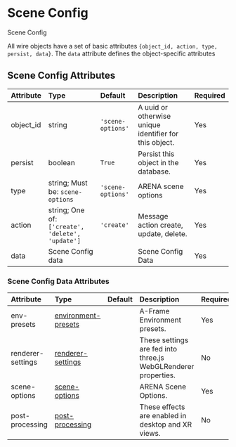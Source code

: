 
Scene Config
============


Scene Config

All wire objects have a set of basic attributes ```{object_id, action, type, persist, data}```. The ```data``` attribute defines the object-specific attributes

Scene Config Attributes
------------------------

|Attribute|Type|Default|Description|Required|
| :--- | :--- | :--- | :--- | :--- |
|object_id|string|```'scene-options'```|A uuid or otherwise unique identifier for this object.|Yes|
|persist|boolean|```True```|Persist this object in the database.|Yes|
|type|string; Must be: ```scene-options```|```'scene-options'```|ARENA scene options|Yes|
|action|string; One of: ```['create', 'delete', 'update']```|```'create'```|Message action create, update, delete.|Yes|
|data|Scene Config data||Scene Config Data|Yes|

### Scene Config Data Attributes

|Attribute|Type|Default|Description|Required|
| :--- | :--- | :--- | :--- | :--- |
|env-presets|[environment-presets](environment-presets)||A-Frame Environment presets.|Yes|
|renderer-settings|[renderer-settings](renderer-settings)||These settings are fed into three.js WebGLRenderer properties.|No|
|scene-options|[scene-options](scene-options)||ARENA Scene Options.|Yes|
|post-processing|[post-processing](post-processing)||These effects are enabled in desktop and XR views.|No|
